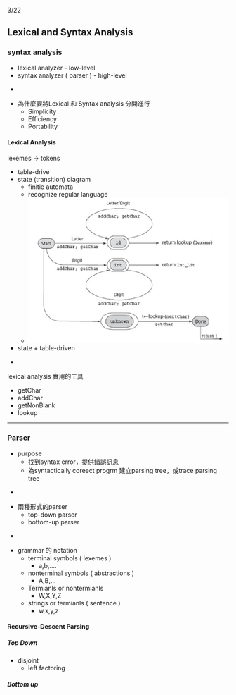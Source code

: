 3/22

## Lexical and Syntax Analysis

### syntax analysis

* lexical analyzer - low-level
* syntax analyzer \( parser \) - high-level

-

* 為什麼要將Lexical 和 Syntax analysis 分開進行
  * Simplicity
  * Efficiency
  * Portability

#### Lexical Analysis

lexemes -&gt; tokens

* table-drive
* state \(transition\) diagram
  * finitie automata
  * recognize regular language
  * ![](/assets/state-diagram.png)
* state + table-driven 

-

lexical analysis 實用的工具

* getChar
* addChar
* getNonBlank
* lookup

---

### Parser

* purpose
  * 找到syntax error，提供錯誤訊息
  * 為syntactically coreect progrm 建立parsing tree，或trace parsing tree

-

* 兩種形式的parser
  * top-down parser
  * bottom-up parser

-

* grammar 的 notation
  * terminal symbols \( lexemes \)
    * a,b,....
  * nonterminal symbols \( abstractions \)
    * A,B,...
  * Termianls or nontermianls
    * W,X,Y,Z
  * strings or termianls \( sentence \)
    * w,x,y,z



#### Recursive-Descent Parsing

##### Top Down

* disjoint
  * left factoring

##### Bottom up



